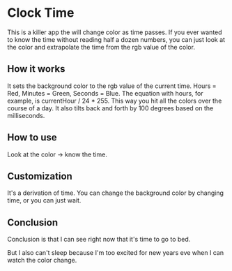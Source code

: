 # Clock Time

This is a killer app the will change color as time passes. If you ever wanted to know the time without reading half a dozen numbers, you can just look at the color and extrapolate the time from the rgb value of the color.

## How it works

It sets the background color to the rgb value of the current time. Hours = Red, Minutes = Green, Seconds = Blue. The equation with hours, for example, is currentHour / 24 * 255. This way you hit all the colors over the course of a day. It also tilts back and forth by 100 degrees based on the milliseconds.

## How to use

Look at the color -> know the time.

## Customization

It's a derivation of time. You can change the background color by changing time, or you can just wait.

## Conclusion

Conclusion is that I can see right now that  it's time to go to bed.

But I also can't sleep because I'm too excited for new years eve when I can watch the color change.
